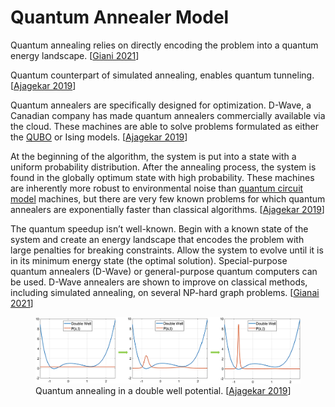 # Quantum Annealer Model

Quantum annealing relies on directly encoding the problem into a quantum energy landscape. [[Giani 2021](https://doi.org/10.1007/s42979-021-00786-3)]

Quantum counterpart of simulated annealing, enables quantum tunneling. [[Ajagekar 2019](https://doi.org/10.1016/j.energy.2019.04.186)]

Quantum annealers are specifically designed for optimization. D-Wave, a Canadian company has made quantum annealers commercially available via the cloud. These machines are able to solve problems formulated as either the [QUBO](../algorithms/qubo.md) or Ising models. [[Ajagekar 2019](https://doi.org/10.1016/j.energy.2019.04.186)]

At the beginning of the algorithm, the system is put into a state with a uniform probability distribution. After the annealing process, the system is found in the globally optimum state with high probability. These machines are inherently more robust to environmental noise than [quantum circuit model](circuit.md) machines, but there are very few known problems for which quantum annealers are exponentially faster than classical algorithms. [[Ajagekar 2019](https://doi.org/10.1016/j.energy.2019.04.186)]

 The quantum speedup isn’t well-known. Begin with a known state of the system and create an energy landscape that encodes the problem with large penalties for breaking constraints. Allow the system to evolve until it is in its minimum energy state (the optimal solution). Special-purpose quantum annealers (D-Wave) or general-purpose quantum computers can be used. D-Wave annealers are shown to improve on classical methods, including simulated annealing, on several NP-hard graph problems. [[Gianai 2021](https://doi.org/10.1007/s42979-021-00786-3)]

<figure>
  <img src="../../images/annealing.jpg"
       alt="Quantum annealing">
  <figcaption>
    Quantum annealing in a double well potential.
    [<a href="https://doi.org/10.1016/j.energy.2019.04.186">Ajagekar 2019</a>]
  </figcaption>
</figure>
